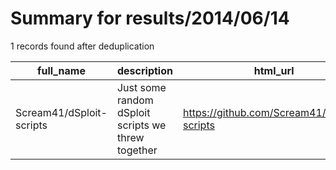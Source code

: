 
# Summary for results/2014/06/14
    
1 records found after deduplication

| full_name | description | html_url | matched_list | matched_count | pushed_at | size | stargazers_count | language | forks_count | vul_ids |
|--------------------------|----------------------------------------------------|---------------------------------------------|----------------|-----------------|---------------------------|--------|--------------------|------------|---------------|-----------|
| Scream41/dSploit-scripts | Just some random dSploit scripts we threw together | https://github.com/Scream41/dSploit-scripts | ['sploit'] | 1 | 2014-06-14 11:06:59+00:00 | 148 | 0 | HTML | 1 | [] |

